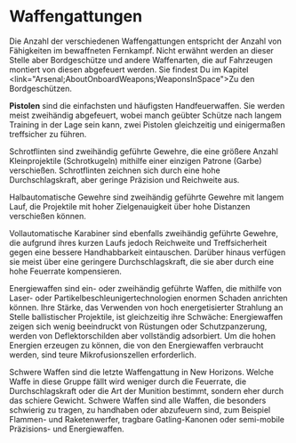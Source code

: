 # Waffengattungen

Die Anzahl der verschiedenen Waffengattungen entspricht der Anzahl von Fähigkeiten im bewaffneten Fernkampf. Nicht erwähnt werden an dieser Stelle aber Bordgeschütze und andere Waffenarten, die auf Fahrzeugen montiert von diesen abgefeuert werden. Sie findest Du im Kapitel <link="Arsenal;AboutOnboardWeapons;WeaponsInSpace">Zu den Bordgeschützen</link>.

**Pistolen** sind die einfachsten und häufigsten Handfeuerwaffen. Sie werden meist zweihändig abgefeuert, wobei manch geübter Schütze nach langem Training in der Lage sein kann, zwei Pistolen gleichzeitig und einigermaßen treffsicher zu führen.

<hl>Schrotflinten</hl> sind zweihändig geführte Gewehre, die eine größere Anzahl Kleinprojektile (Schrotkugeln) mithilfe einer einzigen Patrone (Garbe) verschießen. Schrotflinten zeichnen sich durch eine hohe Durchschlagskraft, aber geringe Präzision und Reichweite aus.

<hl>Halbautomatische Gewehre</hl> sind zweihändig geführte Gewehre mit langem Lauf, die Projektile mit hoher Zielgenauigkeit über hohe Distanzen verschießen können.

<hl>Vollautomatische Karabiner</hl> sind ebenfalls zweihändig geführte Gewehre, die aufgrund ihres kurzen Laufs jedoch Reichweite und Treffsicherheit gegen eine bessere Handhabbarkeit eintauschen. Darüber hinaus verfügen sie meist über eine geringere Durchschlagskraft, die sie aber durch eine hohe Feuerrate kompensieren.

<hl>Energiewaffen</hl> sind ein- oder zweihändig geführte Waffen, die mithilfe von Laser- oder Partikelbeschleunigertechnologien enormen Schaden anrichten können. Ihre Stärke, das Verwenden von hoch energetisierter Strahlung an Stelle ballistischer Projektile, ist gleichzeitig ihre Schwäche: Energiewaffen zeigen sich wenig beeindruckt von Rüstungen oder Schutzpanzerung, werden von Deflektorschilden aber vollständig adsorbiert. Um die hohen Energien erzeugen zu können, die von den Energiewaffen verbraucht werden, sind teure Mikrofusionszellen erforderlich.

<hl>Schwere Waffen</hl> sind die letzte Waffengattung in New Horizons. Welche Waffe in diese Gruppe fällt wird weniger durch die Feuerrate, die Durchschlagskraft oder die Art der Munition bestimmt, sondern eher durch das schiere Gewicht. Schwere Waffen sind alle Waffen, die besonders schwierig zu tragen, zu handhaben oder abzufeuern sind, zum Beispiel Flammen- und Raketenwerfer, tragbare Gatling-Kanonen oder semi-mobile Präzisions- und Energiewaffen.